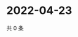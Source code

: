 # 2022-04-23

共 0 条

<!-- BEGIN WEIBO -->
<!-- 最后更新时间 Sat Apr 23 2022 04:14:01 GMT+0800 (China Standard Time) -->

<!-- END WEIBO -->
